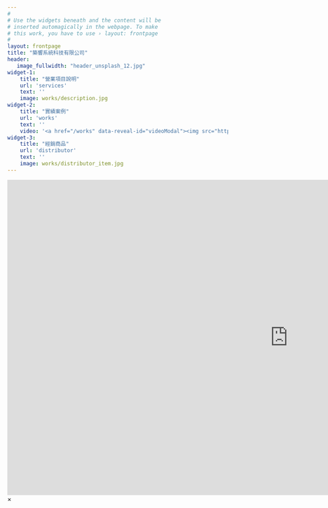 ```yaml
---
#
# Use the widgets beneath and the content will be
# inserted automagically in the webpage. To make
# this work, you have to use › layout: frontpage
#
layout: frontpage
title: "築響系統科技有限公司"
header:
   image_fullwidth: "header_unsplash_12.jpg"
widget-1:
    title: "營業項目說明"
    url: 'services'
    text: ''
    image: works/description.jpg
widget-2:
    title: "實績案例"
    url: 'works'
    text: ''
    video: '<a href="/works" data-reveal-id="videoModal"><img src="http://phlow.github.io/feeling-responsive/images/start-video-feeling-responsive-302x182.jpg" width="302" height="182" alt=""></a>'
widget-3:
    title: "經銷商品"
    url: 'distributor'
    text: ''
    image: works/distributor_item.jpg
---
```



<div id="videoModal" class="reveal-modal large" data-reveal="">
  <div class="flex-video widescreen vimeo" style="display: block;">
    <iframe width="1280" height="720" src="https://www.youtube.com/embed/3b5zCFSmVvU" frameborder="0" allowfullscreen></iframe>
  </div>
  <a class="close-reveal-modal">&#215;</a>
</div>
